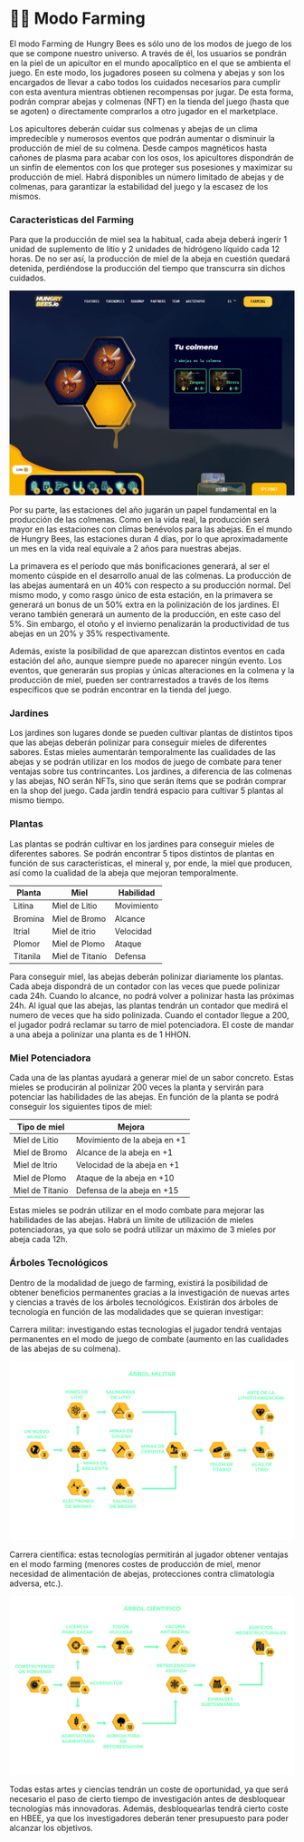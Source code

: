 # 👨🌾 Modo Farming

El modo Farming de Hungry Bees es sólo uno de los modos de juego de los que se compone nuestro universo. A través de él, los usuarios se pondrán en la piel de un apicultor en el mundo apocalíptico en el que se ambienta el juego. En este modo, los jugadores poseen su colmena y abejas y son los encargados de llevar a cabo todos los cuidados necesarios para cumplir con esta aventura mientras obtienen recompensas por jugar. De esta forma, podrán comprar abejas y colmenas (NFT) en la tienda del juego (hasta que se agoten) o directamente comprarlos a otro jugador en el marketplace. &#x20;

Los apicultores deberán cuidar sus colmenas y abejas de un clima impredecible y numerosos eventos que podrán aumentar o disminuir la producción de miel de su colmena. Desde campos magnéticos hasta cañones de plasma para acabar con los osos, los apicultores dispondrán de un sinfín de elementos con los que proteger sus posesiones y maximizar su producción de miel. Habrá disponibles un número limitado de abejas y de colmenas, para garantizar la estabilidad del juego y la escasez de los mismos.

### Caracteristicas del Farming

Para que la producción de miel sea la habitual, cada abeja deberá ingerir 1 unidad de suplemento de litio y 2 unidades de hidrógeno líquido cada 12 horas. De no ser así, la producción de miel de la abeja en cuestión quedará detenida, perdiéndose la producción del tiempo que transcurra sin dichos cuidados.

![](<../../.gitbook/assets/image (7).png>)

Por su parte, las estaciones del año jugarán un papel fundamental en la producción de las colmenas. Como en la vida real, la producción será mayor en las estaciones con climas benévolos para las abejas. En el mundo de Hungry Bees, las estaciones duran 4 días, por lo que aproximadamente un mes en la vida real equivale a 2 años para nuestras abejas.&#x20;

La primavera es el período que más bonificaciones generará, al ser el momento cúspide en el desarrollo anual de las colmenas. La producción de las abejas aumentará en un 40% con respecto a su producción normal. Del mismo modo, y como rasgo único de esta estación, en la primavera se generará un bonus de un 50% extra en la polinización de los jardines. El verano también generará un aumento de la producción, en este caso del 5%. Sin embargo, el otoño y el invierno penalizarán la productividad de tus abejas en un 20% y 35% respectivamente. &#x20;

Además, existe la posibilidad de que aparezcan distintos eventos en cada estación del año, aunque siempre puede no aparecer ningún evento. Los eventos, que generarán sus propias y únicas alteraciones en la colmena y la producción de miel, pueden ser contrarrestados a través de los ítems específicos que se podrán encontrar en la tienda del juego.&#x20;

### Jardines

Los jardines son lugares donde se pueden cultivar plantas de distintos tipos que las abejas deberán polinizar para conseguir mieles de diferentes sabores. Estas mieles aumentarán temporalmente las cualidades de las abejas y se podrán utilizar en los modos de juego de combate para tener ventajas sobre tus contrincantes. Los jardines, a diferencia de las colmenas y las abejas, NO serán NFTs, sino que serán ítems que se podrán comprar en la shop del juego. Cada jardín tendrá espacio para cultivar 5 plantas al mismo tiempo.

### Plantas

Las plantas se podrán cultivar en los jardines para conseguir mieles de diferentes sabores. Se podrán encontrar 5 tipos distintos de plantas en función de sus características, el mineral y, por ende, la miel que producen, así como la cualidad de la abeja que mejoran temporalmente.&#x20;

| Planta   | Miel            | Habilidad  |
| -------- | --------------- | ---------- |
| Litina   | Miel de Litio   | Movimiento |
| Bromina  | Miel de Bromo   | Alcance    |
| Itrial   | Miel de itrio   | Velocidad  |
| Plomor   | Miel de Plomo   | Ataque     |
| Titanila | Miel de Titanio | Defensa    |

Para conseguir miel, las abejas deberán polinizar diariamente los plantas. Cada abeja dispondrá de un contador con las veces que puede polinizar cada 24h. Cuando lo alcance, no podrá volver a polinizar hasta las próximas 24h. Al igual que las abejas, las plantas tendrán un contador que medirá el numero de veces que ha sido polinizada. Cuando el contador llegue a 200, el jugador podrá reclamar su tarro de miel potenciadora. El coste de mandar a una abeja a polinizar una planta es de 1 HHON.



### Miel Potenciadora

Cada una de las plantas ayudará a generar miel de un sabor concreto. Estas mieles se producirán al polinizar 200 veces la planta y servirán para potenciar las habilidades de las abejas. En función de la planta se podrá conseguir los siguientes tipos de miel:&#x20;

| Tipo de miel    | Mejora                       |
| --------------- | ---------------------------- |
| Miel de Litio   | Movimiento de la abeja en +1 |
| Miel de Bromo   | Alcance de la abeja en +1    |
| Miel de Itrio   | Velocidad de la abeja en +1  |
| Miel de Plomo   | Ataque de la abeja en +10    |
| Miel de Titanio | Defensa de la abeja en +15   |

Estas mieles se podrán utilizar en el modo combate para mejorar las habilidades de las abejas. Habrá un límite de utilización de mieles potenciadoras, ya que solo se podrá utilizar un máximo de 3 mieles por abeja cada 12h.

### Árboles Tecnológicos

Dentro de la modalidad de juego de farming, existirá la posibilidad de obtener beneficios permanentes gracias a la investigación de nuevas artes y ciencias a través de los árboles tecnológicos. Existirán dos árboles de tecnología en función de las modalidades que se quieran investigar:&#x20;

Carrera militar: investigando estas tecnologías el jugador tendrá ventajas permanentes en el modo de juego de combate (aumento en las cualidades de las abejas de su colmena).

![](<../../.gitbook/assets/Tecno Militar ESP.png>)

Carrera científica: estas tecnologías permitirán al jugador obtener ventajas en el modo farming (menores costes de producción de miel, menor necesidad de alimentación de abejas, protecciones contra climatología adversa, etc.).&#x20;

![](<../../.gitbook/assets/Tecno Civil Esp.png>)

Todas estas artes y ciencias tendrán un coste de oportunidad, ya que será necesario el paso de cierto tiempo de investigación antes de desbloquear tecnologías más innovadoras. Además, desbloquearlas tendrá cierto coste en HBEE, ya que los investigadores deberán tener presupuesto para poder alcanzar los objetivos.

